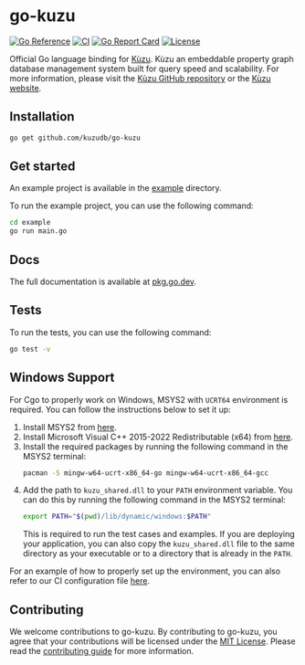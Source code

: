 # go-kuzu
[![Go Reference](https://pkg.go.dev/badge/github.com/kuzudb/go-kuzu.svg)](https://pkg.go.dev/github.com/kuzudb/go-kuzu)
[![CI](https://github.com/kuzudb/go-kuzu/actions/workflows/go.yml/badge.svg)](https://github.com/kuzudb/go-kuzu/actions/workflows/go.yml)
[![Go Report Card](https://goreportcard.com/badge/github.com/kuzudb/go-kuzu)](https://goreportcard.com/report/github.com/kuzudb/go-kuzu)
[![License](https://img.shields.io/github/license/kuzudb/go-kuzu)](LICENSE)

Official Go language binding for [Kùzu](https://github.com/kuzudb/kuzu). Kùzu an embeddable property graph database management system built for query speed and scalability. For more information, please visit the [Kùzu GitHub repository](https://github.com/kuzudb/kuzu) or the [Kùzu website](https://kuzudb.com).

## Installation

```bash
go get github.com/kuzudb/go-kuzu
```

## Get started
An example project is available in the [example](example) directory.

To run the example project, you can use the following command:

```bash
cd example
go run main.go
```

## Docs
The full documentation is available at [pkg.go.dev](https://pkg.go.dev/github.com/kuzudb/go-kuzu).

## Tests
To run the tests, you can use the following command:

```bash
go test -v
```

## Windows Support
For Cgo to properly work on Windows, MSYS2 with `UCRT64` environment is required. You can follow the instructions below to set it up:
1. Install MSYS2 from [here](https://www.msys2.org/).
2. Install Microsoft Visual C++ 2015-2022 Redistributable (x64) from [here](https://learn.microsoft.com/en-us/cpp/windows/latest-supported-vc-redist?view=msvc-170).
3. Install the required packages by running the following command in the MSYS2 terminal:
   ```bash
   pacman -S mingw-w64-ucrt-x86_64-go mingw-w64-ucrt-x86_64-gcc
   ```
4. Add the path to `kuzu_shared.dll` to your `PATH` environment variable. You can do this by running the following command in the MSYS2 terminal:
   ```bash
   export PATH="$(pwd)/lib/dynamic/windows:$PATH"
   ```
   This is required to run the test cases and examples. If you are deploying your application, you can also copy the `kuzu_shared.dll` file to the same directory as your executable or to a directory that is already in the `PATH`.

For an example of how to properly set up the environment, you can also refer to our CI configuration file [here](.github/workflows/go.yml).

## Contributing
We welcome contributions to go-kuzu. By contributing to go-kuzu, you agree that your contributions will be licensed under the [MIT License](LICENSE). Please read the [contributing guide](CONTRIBUTING.md) for more information.

